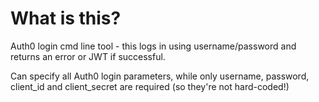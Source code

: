 # What is this?

Auth0 login cmd line tool - this logs in using username/password and returns an error or JWT if successful.

Can specify all Auth0 login parameters, while only username, password, client_id and client_secret are required (so they're not hard-coded!)

